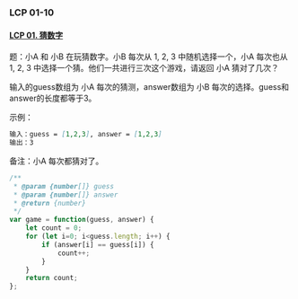### **LCP 01-10**

#### [LCP 01. 猜数字](https://leetcode-cn.com/problems/guess-numbers/)

题：小A 和 小B 在玩猜数字。小B 每次从 1, 2, 3 中随机选择一个，小A 每次也从 1, 2, 3 中选择一个猜。他们一共进行三次这个游戏，请返回 小A 猜对了几次？

输入的guess数组为 小A 每次的猜测，answer数组为 小B 每次的选择。guess和answer的长度都等于3。

示例：

```markdown
输入：guess = [1,2,3], answer = [1,2,3]
输出：3
```

备注：小A 每次都猜对了。

```js
/**
 * @param {number[]} guess
 * @param {number[]} answer
 * @return {number}
 */
var game = function(guess, answer) {
    let count = 0;
    for (let i=0; i<guess.length; i++) {
        if (answer[i] == guess[i]) {
            count++;
        }
    }
    return count;
};
```

